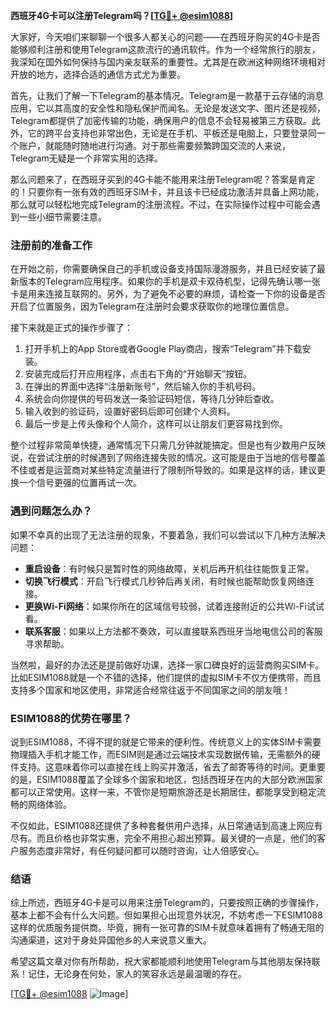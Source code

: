 **西班牙4G卡可以注册Telegram吗？[[TG💪+ @esim1088](https://t.me/s/esim1088)]**

大家好，今天咱们来聊聊一个很多人都关心的问题——在西班牙购买的4G卡是否能够顺利注册和使用Telegram这款流行的通讯软件。作为一个经常旅行的朋友，我深知在国外如何保持与国内亲友联系的重要性。尤其是在欧洲这种网络环境相对开放的地方，选择合适的通信方式尤为重要。

首先，让我们了解一下Telegram的基本情况。Telegram是一款基于云存储的消息应用，它以其高度的安全性和隐私保护而闻名。无论是发送文字、图片还是视频，Telegram都提供了加密传输的功能，确保用户的信息不会轻易被第三方获取。此外，它的跨平台支持也非常出色，无论是在手机、平板还是电脑上，只要登录同一个账户，就能随时随地进行沟通。对于那些需要频繁跨国交流的人来说，Telegram无疑是一个非常实用的选择。

那么问题来了，在西班牙买到的4G卡能不能用来注册Telegram呢？答案是肯定的！只要你有一张有效的西班牙SIM卡，并且该卡已经成功激活并具备上网功能，那么就可以轻松地完成Telegram的注册流程。不过，在实际操作过程中可能会遇到一些小细节需要注意。

### 注册前的准备工作

在开始之前，你需要确保自己的手机或设备支持国际漫游服务，并且已经安装了最新版本的Telegram应用程序。如果你的手机是双卡双待机型，记得先确认哪一张卡是用来连接互联网的。另外，为了避免不必要的麻烦，请检查一下你的设备是否开启了位置服务，因为Telegram在注册时会要求获取你的地理位置信息。

接下来就是正式的操作步骤了：

1. 打开手机上的App Store或者Google Play商店，搜索“Telegram”并下载安装。
2. 安装完成后打开应用程序，点击右下角的“开始聊天”按钮。
3. 在弹出的界面中选择“注册新账号”，然后输入你的手机号码。
4. 系统会向你提供的号码发送一条验证码短信，等待几分钟后查收。
5. 输入收到的验证码，设置好密码后即可创建个人资料。
6. 最后一步是上传头像和个人简介，这样可以让朋友们更容易找到你。

整个过程非常简单快捷，通常情况下只需几分钟就能搞定。但是也有少数用户反映说，在尝试注册的时候遇到了网络连接失败的情况。这可能是由于当地的信号覆盖不佳或者是运营商对某些特定流量进行了限制所导致的。如果是这样的话，建议更换一个信号更强的位置再试一次。

### 遇到问题怎么办？

如果不幸真的出现了无法注册的现象，不要着急，我们可以尝试以下几种方法解决问题：

- **重启设备**：有时候只是暂时性的网络故障，关机后再开机往往能恢复正常。
- **切换飞行模式**：开启飞行模式几秒钟后再关闭，有时候也能帮助恢复网络连接。
- **更换Wi-Fi网络**：如果你所在的区域信号较弱，试着连接附近的公共Wi-Fi试试看。
- **联系客服**：如果以上方法都不奏效，可以直接联系西班牙当地电信公司的客服寻求帮助。

当然啦，最好的办法还是提前做好功课，选择一家口碑良好的运营商购买SIM卡。比如ESIM1088就是一个不错的选择，他们提供的虚拟SIM卡不仅方便携带，而且支持多个国家和地区使用，非常适合经常往返于不同国家之间的朋友哦！

### ESIM1088的优势在哪里？

说到ESIM1088，不得不提的就是它带来的便利性。传统意义上的实体SIM卡需要物理插入手机才能工作，而ESIM则是通过云端技术实现数据传输，无需额外的硬件支持。这意味着你可以直接在线上购买并激活，省去了邮寄等待的时间。更重要的是，ESIM1088覆盖了全球多个国家和地区，包括西班牙在内的大部分欧洲国家都可以正常使用。这样一来，不管你是短期旅游还是长期居住，都能享受到稳定流畅的网络体验。

不仅如此，ESIM1088还提供了多种套餐供用户选择，从日常通话到高速上网应有尽有。而且价格也非常实惠，完全不用担心超出预算。最关键的一点是，他们的客户服务态度非常好，有任何疑问都可以随时咨询，让人倍感安心。

### 结语

综上所述，西班牙4G卡是可以用来注册Telegram的，只要按照正确的步骤操作，基本上都不会有什么大问题。但如果担心出现意外状况，不妨考虑一下ESIM1088这样的优质服务提供商。毕竟，拥有一张可靠的SIM卡就意味着拥有了畅通无阻的沟通渠道，这对于身处异国他乡的人来说意义重大。

希望这篇文章对你有所帮助，祝大家都能顺利地使用Telegram与其他朋友保持联系！记住，无论身在何处，家人的笑容永远是最温暖的存在。

[[TG💪+ @esim1088](https://t.me/s/esim1088) ![Image](https://i.postimg.cc/4NQfJmqS/Snipaste-2025-05-13-00-14-12.png)]